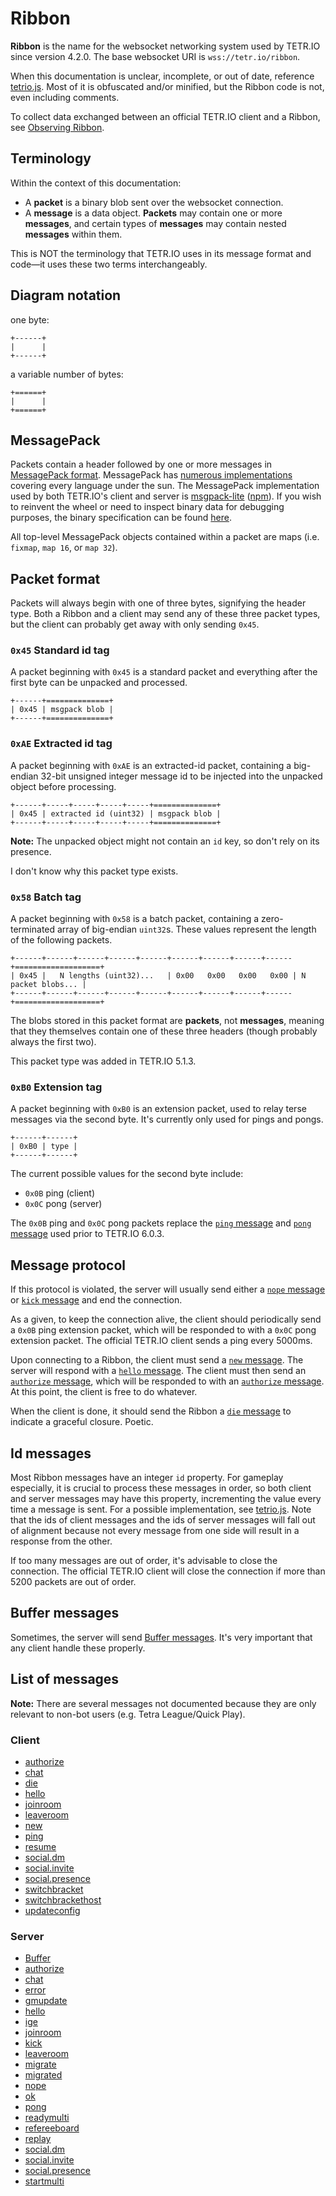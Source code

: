 # Ribbon

**Ribbon** is the name for the websocket networking system used by TETR.IO since version 4.2.0. The base websocket URI is `wss://tetr.io/ribbon`.

When this documentation is unclear, incomplete, or out of date, reference [tetrio.js](https://tetr.io/js/tetrio.js). Most of it is obfuscated and/or minified, but the Ribbon code is not, even including comments.

To collect data exchanged between an official TETR.IO client and a Ribbon, see [Observing Ribbon](Observing_Ribbon.md).

## Terminology

Within the context of this documentation:
* A **packet** is a binary blob sent over the websocket connection.
* A **message** is a data object. **Packets** may contain one or more **messages**, and certain types of **messages** may contain nested **messages** within them.

This is NOT the terminology that TETR.IO uses in its message format and code—it uses these two terms interchangeably.

## Diagram notation

one byte:

```
+------+
|      |
+------+
```

a variable number of bytes:

```
+======+
|      |
+======+
```

## MessagePack

Packets contain a header followed by one or more messages in [MessagePack format](https://msgpack.org/). MessagePack has [numerous implementations](https://msgpack.org/index.html#languages) covering every language under the sun. The MessagePack implementation used by both TETR.IO's client and server is [msgpack-lite](https://github.com/kawanet/msgpack-lite) ([npm](https://www.npmjs.com/package/msgpack-lite)). If you wish to reinvent the wheel or need to inspect binary data for debugging purposes, the binary specification can be found [here](https://github.com/msgpack/msgpack/blob/master/spec.md).

All top-level MessagePack objects contained within a packet are maps (i.e. `fixmap`, `map 16`, or `map 32`).

## Packet format

Packets will always begin with one of three bytes, signifying the header type. Both a Ribbon and a client may send any of these three packet types, but the client can probably get away with only sending `0x45`.

### `0x45` Standard id tag

A packet beginning with `0x45` is a standard packet and everything after the first byte can be unpacked and processed.

```
+------+==============+
| 0x45 | msgpack blob |
+------+==============+
```

### `0xAE` Extracted id tag

A packet beginning with `0xAE` is an extracted-id packet, containing a big-endian 32-bit unsigned integer message id to be injected into the unpacked object before processing.

```
+------+-----+-----+-----+-----+==============+
| 0x45 | extracted id (uint32) | msgpack blob |
+------+-----+-----+-----+-----+==============+
```

**Note:** The unpacked object might not contain an `id` key, so don't rely on its presence.

I don't know why this packet type exists.

### `0x58` Batch tag

A packet beginning with `0x58` is a batch packet, containing a zero-terminated array of big-endian `uint32`s. These values represent the length of the following packets.

```
+------+------+------+------+------+------+------+------+------+===================+
| 0x45 |   N lengths (uint32)...   | 0x00   0x00   0x00   0x00 | N packet blobs... |
+------+------+------+------+------+------+------+------+------+===================+
```

The blobs stored in this packet format are **packets**, not **messages**, meaning that they themselves contain one of these three headers (though probably always the first two).

This packet type was added in TETR.IO 5.1.3.

### `0xB0` Extension tag

A packet beginning with `0xB0` is an extension packet, used to relay terse messages via the second byte. It's currently only used for pings and pongs.

```
+------+------+
| 0xB0 | type |
+------+------+
```

The current possible values for the second byte include:

* `0x0B` ping (client)
* `0x0C` pong (server)

The `0x0B` ping and `0x0C` pong packets replace the [`ping` message](Messages/client_ping.md) and [`pong` message](Messages/server_pong.md) used prior to TETR.IO 6.0.3.

## Message protocol

If this protocol is violated, the server will usually send either a [`nope` message](Messages/server_nope.md) or [`kick` message](Messages/server_kick.md) and end the connection.

As a given, to keep the connection alive, the client should periodically send a `0x0B` ping extension packet, which will be responded to with a `0x0C` pong extension packet. The official TETR.IO client sends a ping every 5000ms.

Upon connecting to a Ribbon, the client must send a [`new` message](Messages/client_new.md). The server will respond with a [`hello` message](Messages/server_hello.md). The client must then send an [`authorize` message](Messages/client_authorize.md), which will be responded to with an [`authorize` message](Messages/server_authorize.md). At this point, the client is free to do whatever.

When the client is done, it should send the Ribbon a [`die` message](Messages/client_die.md) to indicate a graceful closure. Poetic.

## Id messages

Most Ribbon messages have an integer `id` property. For gameplay especially, it is crucial to process these messages in order, so both client and server messages may have this property, incrementing the value every time a message is sent. For a possible implementation, see [tetrio.js](https://tetr.io/js/tetrio.js). Note that the ids of client messages and the ids of server messages will fall out of alignment because not every message from one side will result in a response from the other.

If too many messages are out of order, it's advisable to close the connection. The official TETR.IO client will close the connection if more than 5200 packets are out of order.

## Buffer messages

Sometimes, the server will send [Buffer messages](Messages/server_Buffer.md). It's very important that any client handle these properly.

## List of messages

**Note:** There are several messages not documented because they are only relevant to non-bot users (e.g. Tetra League/Quick Play).

### Client

* [authorize](Messages/client_authorize.md)
* [chat](Messages/client_chat.md)
* [die](Messages/client_die.md)
* [hello](Messages/client_hello.md)
* [joinroom](Messages/client_joinroom.md)
* [leaveroom](Messages/client_leaveroom.md)
* [new](Messages/client_new.md)
* [ping](Messages/client_ping.md)
* [resume](Messages/client_resume.md)
* [social.dm](Messages/client_social_dm.md)
* [social.invite](Messages/client_social_invite.md)
* [social.presence](Messages/client_social_presence.md)
* [switchbracket](Messages/client_switchbracket.md)
* [switchbrackethost](Messages/client_switchbrackethost.md)
* [updateconfig](Messages/client_updateconfig.md)

### Server


* [Buffer](Messages/server_Buffer.md)
* [authorize](Messages/server_authorize.md)
* [chat](Messages/server_chat.md)
* [error](Messages/server_error.md)
* [gmupdate](Messages/server_gmupdate.md)
* [hello](Messages/server_hello.md)
* [ige](Messages/server_ige.md)
* [joinroom](Messages/server_joinroom.md)
* [kick](Messages/server_kick.md)
* [leaveroom](Messages/server_leaveroom.md)
* [migrate](Messages/server_migrate.md)
* [migrated](Messages/server_migrated.md)
* [nope](Messages/server_nope.md)
* [ok](Messages/server_ok.md)
* [pong](Messages/server_pong.md)
* [readymulti](Messages/server_readymulti.md)
* [refereeboard](Messages/server_refereeboard.md)
* [replay](Messages/server_replay.md)
* [social.dm](Messages/server_social_dm.md)
* [social.invite](Messages/server_social_invite.md)
* [social.presence](Messages/server_social_presence.md)
* [startmulti](Messages/server_startmulti.md)